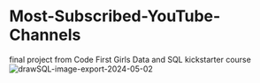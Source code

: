# Most-Subscribed-YouTube-Channels
final project from Code First Girls Data and SQL kickstarter course
![drawSQL-image-export-2024-05-02](https://github.com/MarikaBBB/Most-Subscribed-YouTube-Channels/assets/126022615/e7459a51-c95d-4b68-acb4-77b72aecfcb0)
